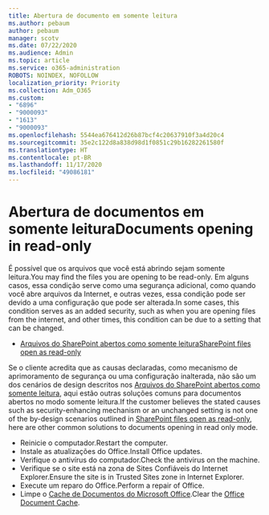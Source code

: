 ```yaml
---
title: Abertura de documento em somente leitura
ms.author: pebaum
author: pebaum
manager: scotv
ms.date: 07/22/2020
ms.audience: Admin
ms.topic: article
ms.service: o365-administration
ROBOTS: NOINDEX, NOFOLLOW
localization_priority: Priority
ms.collection: Adm_O365
ms.custom:
- "6896"
- "9000093"
- "1613"
- "9000093"
ms.openlocfilehash: 5544ea676412d26b87bcf4c20637910f3a4d20c4
ms.sourcegitcommit: 35e2c122d8a838d98d1f0851c29b16282261580f
ms.translationtype: HT
ms.contentlocale: pt-BR
ms.lasthandoff: 11/17/2020
ms.locfileid: "49086181"
---
```

# <a name="documents-opening-in-read-only"></a><span data-ttu-id="e244a-102">Abertura de documentos em somente leitura</span><span class="sxs-lookup"><span data-stu-id="e244a-102">Documents opening in read-only</span></span>

<span data-ttu-id="e244a-103">É possível que os arquivos que você está abrindo sejam somente leitura.</span><span class="sxs-lookup"><span data-stu-id="e244a-103">You may find the files you are opening to be read-only.</span></span> <span data-ttu-id="e244a-104">Em alguns casos, essa condição serve como uma segurança adicional, como quando você abre arquivos da Internet, e outras vezes, essa condição pode ser devido a uma configuração que pode ser alterada.</span><span class="sxs-lookup"><span data-stu-id="e244a-104">In some cases, this condition serves as an added security, such as when you are opening files from the internet, and other times, this condition can be due to a setting that can be changed.</span></span>

- [<span data-ttu-id="e244a-105">Arquivos do SharePoint abertos como somente leitura</span><span class="sxs-lookup"><span data-stu-id="e244a-105">SharePoint files open as read-only</span></span>](https://docs.microsoft.com/sharepoint/troubleshoot/lists-and-libraries/files-open-as-read-only-and-cannot-check-in-or-out)

<span data-ttu-id="e244a-106">Se o cliente acredita que as causas declaradas, como mecanismo de aprimoramento de segurança ou uma configuração inalterada, não são um dos cenários de design descritos nos [Arquivos do SharePoint abertos como somente leitura](https://docs.microsoft.com/sharepoint/troubleshoot/lists-and-libraries/files-open-as-read-only-and-cannot-check-in-or-out), aqui estão outras soluções comuns para documentos abertos no modo somente leitura.</span><span class="sxs-lookup"><span data-stu-id="e244a-106">If the customer believes the stated causes such as security-enhancing mechanism or an unchanged setting is not one of the by-design scenarios outlined in [SharePoint files open as read-only](https://docs.microsoft.com/sharepoint/troubleshoot/lists-and-libraries/files-open-as-read-only-and-cannot-check-in-or-out), here are other common solutions to documents opening in read only mode.</span></span>

- <span data-ttu-id="e244a-107">Reinicie o computador.</span><span class="sxs-lookup"><span data-stu-id="e244a-107">Restart the computer.</span></span>
- <span data-ttu-id="e244a-108">Instale as atualizações do Office.</span><span class="sxs-lookup"><span data-stu-id="e244a-108">Install Office updates.</span></span>
- <span data-ttu-id="e244a-109">Verifique o antivírus do computador.</span><span class="sxs-lookup"><span data-stu-id="e244a-109">Check the antivirus on the machine.</span></span>
- <span data-ttu-id="e244a-110">Verifique se o site está na zona de Sites Confiáveis do Internet Explorer.</span><span class="sxs-lookup"><span data-stu-id="e244a-110">Ensure the site is in Trusted Sites zone in Internet Explorer.</span></span>
- <span data-ttu-id="e244a-111">Execute um reparo do Office.</span><span class="sxs-lookup"><span data-stu-id="e244a-111">Perform a repair of Office.</span></span>
- <span data-ttu-id="e244a-112">Limpe o [Cache de Documentos do Microsoft Office](https://support.microsoft.com/office/delete-your-office-document-cache-b1d3765e-d71b-4bb8-99ca-acd22c42995d?ui=en-us&rs=en-us&ad=us).</span><span class="sxs-lookup"><span data-stu-id="e244a-112">Clear the [Office Document Cache](https://support.microsoft.com/office/delete-your-office-document-cache-b1d3765e-d71b-4bb8-99ca-acd22c42995d?ui=en-us&rs=en-us&ad=us).</span></span>

